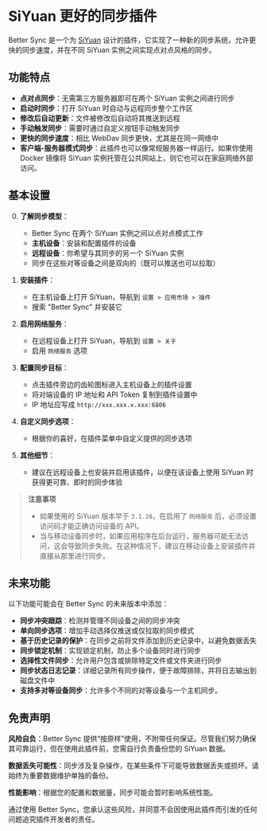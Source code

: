 # SiYuan 更好的同步插件

Better Sync 是一个为 [SiYuan](https://github.com/siyuan-note/siyuan) 设计的插件，它实现了一种新的同步系统，允许更快的同步速度，并在不同 SiYuan 实例之间实现点对点风格的同步。

## 功能特点

- **点对点同步**：无需第三方服务器即可在两个 SiYuan 实例之间进行同步
- **启动时同步**：打开 SiYuan 时自动与远程同步整个工作区
- **修改后自动更新**：文件被修改后自动将其推送到远程
- **手动触发同步**：需要时通过自定义按钮手动触发同步
- **更快的同步速度**：相比 WebDav 同步更快，尤其是在同一网络中
- **客户端-服务器模式同步**：此插件也可以像常规服务器一样运行。如果你使用 Docker 镜像将 SiYuan 实例托管在公共网站上，则它也可以在家庭网络外部访问。

## 基本设置

0. **了解同步模型**：
    - Better Sync 在两个 SiYuan 实例之间以点对点模式工作
    - **主机设备**：安装和配置插件的设备
    - **远程设备**：你希望与其同步的另一个 SiYuan 实例
    - 同步在这些对等设备之间是双向的（既可以推送也可以拉取）

1. **安装插件**：
   - 在主机设备上打开 SiYuan，导航到 `设置 > 应用市场 > 插件`
   - 搜索 "Better Sync" 并安装它

2. **启用网络服务**：
    - 在远程设备上打开 SiYuan，导航到 `设置 > 关于`
    - 启用 `网络服务` 选项

3. **配置同步目标**：
   - 点击插件旁边的齿轮图标进入主机设备上的插件设置
   - 将对端设备的 IP 地址和 API Token 复制到插件设置中
   - IP 地址应写成 `http://xxx.xxx.x.xxx:6806`

4. **自定义同步选项**：
    - 根据你的喜好，在插件菜单中自定义提供的同步选项

5. **其他细节**：
    - 建议在远程设备上也安装并启用该插件，以便在该设备上使用 SiYuan 时获得更可靠、即时的同步体验

> **注意事项**
> - 如果使用的 SiYuan 版本早于 `3.1.28`，在启用了 `网络服务` 后，必须设置访问码才能正确访问设备的 API。
> - 当与移动设备同步时，如果应用程序在后台运行，服务器可能无法访问，这会导致同步失败。在这种情况下，建议在移动设备上安装插件并直接从那里进行同步。

## 未来功能

以下功能可能会在 Better Sync 的未来版本中添加：

- **同步冲突跟踪**：检测并管理不同设备之间的同步冲突
- **单向同步选项**：增加手动选择仅推送或仅拉取的同步模式
- **基于历史记录的保护**：在同步之前将文件添加到历史记录中，以避免数据丢失
- **同步锁定机制**：实现锁定机制，防止多个设备同时进行同步
- **选择性文件同步**：允许用户包含或排除特定文件或文件夹进行同步
- **同步状态日志记录**：详细记录所有同步操作，便于故障排除，并将日志输出到磁盘文件中
- **支持多对等设备同步**：允许多个不同的对等设备与一个主机同步。

## 免责声明

**风险自负**：Better Sync 提供“按原样”使用，不附带任何保证。尽管我们努力确保其可靠运行，但在使用此插件前，您需自行负责备份您的 SiYuan 数据。

**数据丢失可能性**：同步涉及复杂操作，在某些条件下可能导致数据丢失或损坏。请始终为重要数据维护单独的备份。

**性能影响**：根据您的配置和数据量，同步可能会暂时影响系统性能。

通过使用 Better Sync，您承认这些风险，并同意不会因使用此插件而引发的任何问题追究插件开发者的责任。
